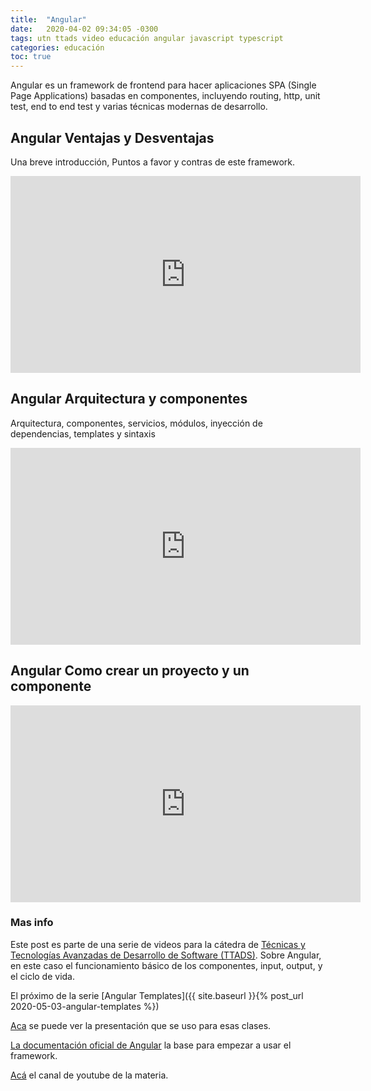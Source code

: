```yaml
---
title:  "Angular"
date:   2020-04-02 09:34:05 -0300
tags: utn ttads video educación angular javascript typescript
categories: educación
toc: true
---
```

Angular es un framework de frontend para hacer aplicaciones SPA (Single Page Applications) basadas en componentes, incluyendo routing, http, unit test, end to end test y varias técnicas modernas de desarrollo.

## Angular Ventajas y Desventajas

Una breve introducción, Puntos a favor y contras de este framework. 

<iframe width="560" height="315" src="https://www.youtube.com/embed/9pn50ksjx4A" frameborder="0" allow="accelerometer; autoplay; encrypted-media; gyroscope; picture-in-picture" allowfullscreen></iframe>

## Angular Arquitectura y componentes

Arquitectura, componentes, servicios, módulos, inyección de dependencias, templates y sintaxis

<iframe width="560" height="315" src="https://www.youtube.com/embed/CTLAwPnFyQ4" frameborder="0" allow="accelerometer; autoplay; encrypted-media; gyroscope; picture-in-picture" allowfullscreen></iframe>

## Angular Como crear un proyecto y un componente
<iframe width="560" height="315" src="https://www.youtube.com/embed/jeGCSnnT8pw" frameborder="0" allow="accelerometer; autoplay; encrypted-media; gyroscope; picture-in-picture" allowfullscreen></iframe>

### Mas info

Este post es parte de una serie de videos para la cátedra de [Técnicas y Tecnologías Avanzadas de Desarrollo de Software (TTADS)][ttads-github].
Sobre Angular, en este caso el funcionamiento básico de los componentes, input, output, y el ciclo de vida.

El próximo de la serie  [Angular Templates]({{ site.baseurl }}{% post_url 2020-05-03-angular-templates %})

[Aca][ttads-presentacion] se puede ver la presentación que se uso para esas clases.

[La documentación oficial de Angular](https://angular.io/docs) la base para empezar a usar el framework.

[Acá](https://www.youtube.com/channel/UCkRACqaN5XpgH0P5hyqpQEw/featured) el canal de youtube de la materia.


[ttads-github]: https://github.com/utnfrrottads/
[ttads-presentacion]: https://utnfrrottads.github.io/presentacion-angulario/#/
